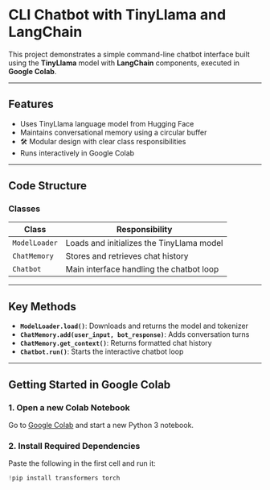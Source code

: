#  CLI Chatbot with TinyLlama and LangChain

This project demonstrates a simple command-line chatbot interface built using the **TinyLlama** model with **LangChain** components, executed in **Google Colab**.

---

##  Features

-  Uses TinyLlama language model from Hugging Face
-  Maintains conversational memory using a circular buffer
- 🛠 Modular design with clear class responsibilities
-  Runs interactively in Google Colab

---

##  Code Structure

###  Classes

| Class        | Responsibility                                |
|--------------|-----------------------------------------------|
| `ModelLoader`| Loads and initializes the TinyLlama model     |
| `ChatMemory` | Stores and retrieves chat history             |
| `Chatbot`    | Main interface handling the chatbot loop      |

---

##  Key Methods

- **`ModelLoader.load()`**: Downloads and returns the model and tokenizer  
- **`ChatMemory.add(user_input, bot_response)`**: Adds conversation turns  
- **`ChatMemory.get_context()`**: Returns formatted chat history  
- **`Chatbot.run()`**: Starts the interactive chatbot loop

---

##  Getting Started in Google Colab

### 1️. Open a new Colab Notebook  
Go to [Google Colab](https://colab.research.google.com/) and start a new Python 3 notebook.

### 2️. Install Required Dependencies

Paste the following in the first cell and run it:

```python
!pip install transformers torch
